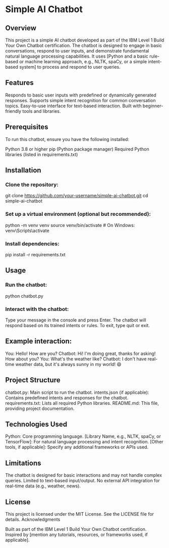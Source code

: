 # Simple AI Chatbot
## Overview
This project is a simple AI chatbot developed as part of the IBM Level 1 Build Your Own Chatbot certification. The chatbot is designed to engage in basic conversations, respond to user inputs, and demonstrate fundamental natural language processing capabilities. It uses [Python and a basic rule-based or machine learning approach, e.g., NLTK, spaCy, or a simple intent-based system] to process and respond to user queries.
## Features

Responds to basic user inputs with predefined or dynamically generated responses.
Supports simple intent recognition for common conversation topics.
Easy-to-use interface for text-based interaction.
Built with beginner-friendly tools and libraries.

## Prerequisites
To run this chatbot, ensure you have the following installed:

Python 3.8 or higher
pip (Python package manager)
Required Python libraries (listed in requirements.txt)

## Installation

### Clone the repository:
git clone https://github.com/your-username/simple-ai-chatbot.git
cd simple-ai-chatbot


### Set up a virtual environment (optional but recommended):
python -m venv venv
source venv/bin/activate  # On Windows: venv\Scripts\activate


### Install dependencies:
pip install -r requirements.txt



## Usage

### Run the chatbot:
python chatbot.py


### Interact with the chatbot:

Type your message in the console and press Enter.
The chatbot will respond based on its trained intents or rules.
To exit, type quit or exit.



## Example interaction:
You: Hello! How are you?
Chatbot: Hi! I'm doing great, thanks for asking! How about you?
You: What's the weather like?
Chatbot: I don't have real-time weather data, but it's always sunny in my world! 😄

## Project Structure

chatbot.py: Main script to run the chatbot.
intents.json (if applicable): Contains predefined intents and responses for the chatbot.
requirements.txt: Lists all required Python libraries.
README.md: This file, providing project documentation.

## Technologies Used

Python: Core programming language.
[Library Name, e.g., NLTK, spaCy, or TensorFlow]: For natural language processing and intent recognition.
[Other tools, if applicable]: Specify any additional frameworks or APIs used.

## Limitations

The chatbot is designed for basic interactions and may not handle complex queries.
Limited to text-based input/output.
No external API integration for real-time data (e.g., weather, news).

## License
This project is licensed under the MIT License. See the LICENSE file for details.
Acknowledgments

Built as part of the IBM Level 1 Build Your Own Chatbot certification.
Inspired by [mention any tutorials, resources, or frameworks used, if applicable].
